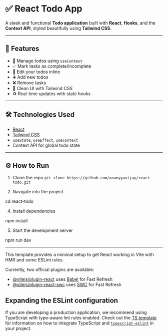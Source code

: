 # ✅ React Todo App

A sleek and functional **Todo application** built with **React**, **Hooks**, and the **Context API**, styled beautifully using **Tailwind CSS**.

---

## 📌 Features

- 🧠 Manage todos using `useContext` 
- ✅ Mark tasks as complete/incomplete
- 📝 Edit your todos inline
- ➕ Add new todos
- ❌ Remove tasks
- 🌙 Clean UI with Tailwind CSS
- ♻️ Real-time updates with state hooks

---
## 🛠️ Technologies Used

- [React](https://reactjs.org/)
- [Tailwind CSS](https://tailwindcss.com/)
- `useState`, `useEffect`, `useContext`
- Context API for global todo state

---
## ⚙️ How to Run


1. Clone the repo
`git clone https://github.com/ananyyavijay/react-todo.git`

2. Navigate into the project

cd react-todo

4. Install dependencies

npm install

5. Start the development server

npm run dev

---

This template provides a minimal setup to get React working in Vite with HMR and some ESLint rules.

Currently, two official plugins are available:

- [@vitejs/plugin-react](https://github.com/vitejs/vite-plugin-react/blob/main/packages/plugin-react) uses [Babel](https://babeljs.io/) for Fast Refresh
- [@vitejs/plugin-react-swc](https://github.com/vitejs/vite-plugin-react/blob/main/packages/plugin-react-swc) uses [SWC](https://swc.rs/) for Fast Refresh

## Expanding the ESLint configuration

If you are developing a production application, we recommend using TypeScript with type-aware lint rules enabled. Check out the [TS template](https://github.com/vitejs/vite/tree/main/packages/create-vite/template-react-ts) for information on how to integrate TypeScript and [`typescript-eslint`](https://typescript-eslint.io) in your project.
